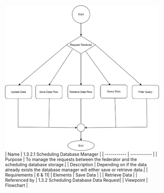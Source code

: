 ![1.3.2.1 Scheduling Database Manager](https://github.com/MckennahPalmer/CSE430/blob/Team1_GH_1.3.2.1/1.3.2.1%20Scheduling%20Database%20Manager.drawio%20(1).svg)
| Name | 1.3.2.1 Scheduling Database Manager |
| ----------- | ----------- |
| Purpose | To manage the requests between the federator and the scheduling database storage.|
| Description | Depending on if the data already exists the database manager will either save or retrieve data.|
| Requirements | 6 & 11|
| Elements | Save Data |
|  | Retrieve Data |
| Referenced by | 1.3.2 Scheduling Database Data Request|
| Viewpoint | Flowchart |
